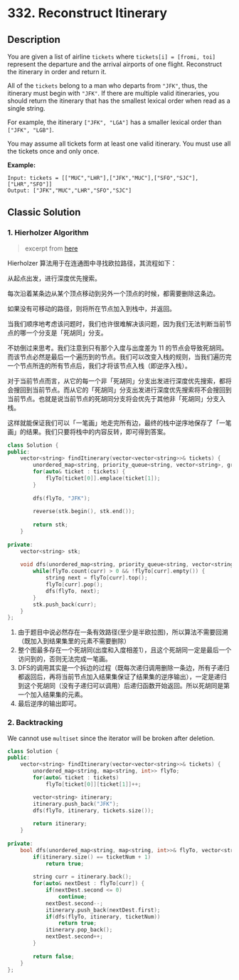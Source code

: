 # 332. Reconstruct Itinerary

## Description
You are given a list of airline `tickets` where `tickets[i] = [fromi, toi]` represent the departure and the arrival airports of one flight. Reconstruct the itinerary in order and return it.

All of the `tickets` belong to a man who departs from `"JFK"`, thus, the itinerary must begin with `"JFK"`. If there are multiple valid itineraries, you should return the itinerary that has the smallest lexical order when read as a single string.

For example, the itinerary `["JFK", "LGA"]` has a smaller lexical order than `["JFK", "LGB"]`.

You may assume all tickets form at least one valid itinerary. You must use all the tickets once and only once.

**Example:**
```
Input: tickets = [["MUC","LHR"],["JFK","MUC"],["SFO","SJC"],["LHR","SFO"]]
Output: ["JFK","MUC","LHR","SFO","SJC"]
```

## Classic Solution

### 1. Hierholzer Algorithm
> excerpt from [here](https://leetcode-cn.com/problems/reconstruct-itinerary/solution/zhong-xin-an-pai-xing-cheng-by-leetcode-solution/)

Hierholzer 算法用于在连通图中寻找欧拉路径，其流程如下：

从起点出发，进行深度优先搜索。

每次沿着某条边从某个顶点移动到另外一个顶点的时候，都需要删除这条边。

如果没有可移动的路径，则将所在节点加入到栈中，并返回。

当我们顺序地考虑该问题时，我们也许很难解决该问题，因为我们无法判断当前节点的哪一个分支是「死胡同」分支。

不妨倒过来思考。我们注意到只有那个入度与出度差为 11 的节点会导致死胡同。而该节点必然是最后一个遍历到的节点。我们可以改变入栈的规则，当我们遍历完一个节点所连的所有节点后，我们才将该节点入栈（即逆序入栈）。

对于当前节点而言，从它的每一个非「死胡同」分支出发进行深度优先搜索，都将会搜回到当前节点。而从它的「死胡同」分支出发进行深度优先搜索将不会搜回到当前节点。也就是说当前节点的死胡同分支将会优先于其他非「死胡同」分支入栈。

这样就能保证我们可以「一笔画」地走完所有边，最终的栈中逆序地保存了「一笔画」的结果。我们只要将栈中的内容反转，即可得到答案。

```C++
class Solution {
public:
    vector<string> findItinerary(vector<vector<string>>& tickets) {
        unordered_map<string, priority_queue<string, vector<string>, greater<string>>> flyTo;
        for(auto& ticket : tickets) {
            flyTo[ticket[0]].emplace(ticket[1]);
        }
        
        dfs(flyTo, "JFK");
        
        reverse(stk.begin(), stk.end());
        
        return stk;
    }
    
private:
    vector<string> stk;
    
    void dfs(unordered_map<string, priority_queue<string, vector<string>, greater<string>>>& flyTo, string curr) {
        while(flyTo.count(curr) > 0 && !flyTo[curr].empty()) {
            string next = flyTo[curr].top();
            flyTo[curr].pop();
            dfs(flyTo, next);
        }
        stk.push_back(curr);
    }
};
```


1. 由于题目中说必然存在一条有效路径(至少是半欧拉图)，所以算法不需要回溯（既加入到结果集里的元素不需要删除）
2. 整个图最多存在一个死胡同(出度和入度相差1），且这个死胡同一定是最后一个访问到的，否则无法完成一笔画。
3. DFS的调用其实是一个拆边的过程（既每次递归调用删除一条边，所有子递归都返回后，再将当前节点加入结果集保证了结果集的逆序输出），一定是递归到这个死胡同（没有子递归可以调用）后递归函数开始返回。所以死胡同是第一个加入结果集的元素。
4. 最后逆序的输出即可。


### 2. Backtracking
We cannot use `multiset` since the iterator will be broken after deletion.
```C++
class Solution {
public:
    vector<string> findItinerary(vector<vector<string>>& tickets) {
        unordered_map<string, map<string, int>> flyTo;
        for(auto& ticket : tickets)
            flyTo[ticket[0]][ticket[1]]++;

        vector<string> itinerary;
        itinerary.push_back("JFK");
        dfs(flyTo, itinerary, tickets.size());
        
        return itinerary;
    }
    
private:
    bool dfs(unordered_map<string, map<string, int>>& flyTo, vector<string>& itinerary, int ticketNum) {
        if(itinerary.size() == ticketNum + 1)
            return true;
        
        string curr = itinerary.back();
        for(auto& nextDest : flyTo[curr]) {
            if(nextDest.second <= 0)
                continue;
            nextDest.second--;
            itinerary.push_back(nextDest.first);
            if(dfs(flyTo, itinerary, ticketNum))
                return true;
            itinerary.pop_back();
            nextDest.second++;
        }
        
        return false;
    }
};
```